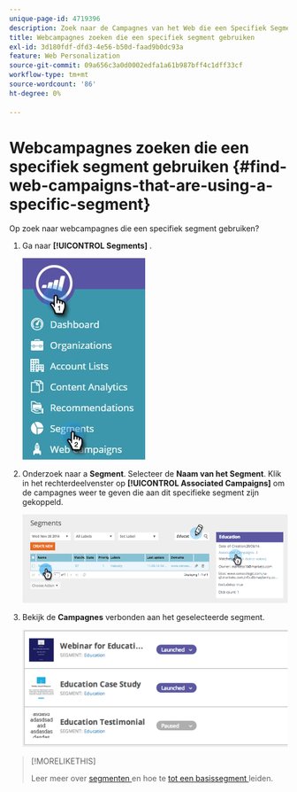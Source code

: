 ```yaml
---
unique-page-id: 4719396
description: Zoek naar de Campagnes van het Web die een Specifiek Segment - de Documenten van Marketo - de Documentatie van het Product gebruiken
title: Webcampagnes zoeken die een specifiek segment gebruiken
exl-id: 3d180fdf-dfd3-4e56-b50d-faad9b0dc93a
feature: Web Personalization
source-git-commit: 09a656c3a0d0002edfa1a61b987bff4c1dff33cf
workflow-type: tm+mt
source-wordcount: '86'
ht-degree: 0%

---
```


# Webcampagnes zoeken die een specifiek segment gebruiken {#find-web-campaigns-that-are-using-a-specific-segment}

Op zoek naar webcampagnes die een specifiek segment gebruiken?

1. Ga naar **[!UICONTROL Segments]** .

   ![](assets/new-dropdown-segments-hand-1.jpg)

1. Onderzoek naar a **Segment**. Selecteer de **Naam van het Segment**. Klik in het rechterdeelvenster op **[!UICONTROL Associated Campaigns]** om de campagnes weer te geven die aan dit specifieke segment zijn gekoppeld.

   ![](assets/image2014-11-26-14-21-59.png)

1. Bekijk de **Campagnes** verbonden aan het geselecteerde segment.

   ![](assets/image2014-11-26-14-3a25-3a30.png)

>[!MORELIKETHIS]
>
>Leer meer over [ segmenten ](/help/marketo/product-docs/web-personalization/using-web-segments/web-segments.md) en hoe te [ tot een basissegment ](/help/marketo/product-docs/web-personalization/using-web-segments/create-a-basic-web-segment.md) leiden.

